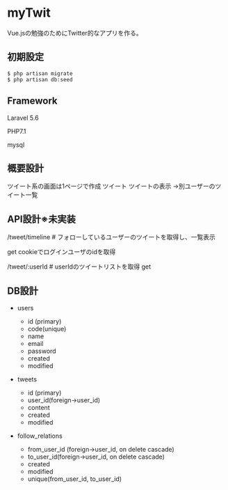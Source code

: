 # myTwit

Vue.jsの勉強のためにTwitter的なアプリを作る。

## 初期設定

```
$ php artisan migrate
$ php artisan db:seed
```

## Framework

Laravel 5.6

PHP7.1

mysql

## 概要設計

ツイート系の画面は1ページで作成
ツイート
ツイートの表示
→別ユーザーのツイート一覧

## API設計※未実装

/tweet/timeline # フォローしているユーザーのツイートを取得し、一覧表示

get
cookieでログインユーザのidを取得

/tweet/:userId  # userIdのツイートリストを取得
get


## DB設計

- users
    - id (primary)
    - code(unique)
    - name
    - email
    - password
    - created
    - modified

- tweets
    - id (primary)
    - user_id(foreign->user_id)
    - content
    - created
    - modified

- follow_relations
    - from_user_id (foreign->user_id, on delete cascade)
    - to_user_id(foreign->user_id, on delete cascade)
    - created
    - modified
    - unique(from_user_id, to_user_id)
